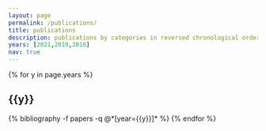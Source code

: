 ```yaml
---
layout: page
permalink: /publications/
title: publications
description: publications by categories in reversed chronological order. generated by jekyll-scholar.
years: [2021,2019,2016]
nav: true
---
```


<div class="publications">

{% for y in page.years %}
  <h2 class="year">{{y}}</h2>
  {% bibliography -f papers -q @*[year={{y}}]* %}
{% endfor %}

</div>

